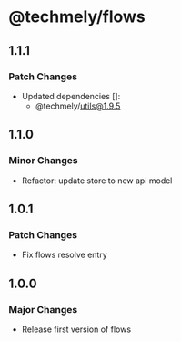 # @techmely/flows

## 1.1.1

### Patch Changes

- Updated dependencies []:
  - @techmely/utils@1.9.5

## 1.1.0

### Minor Changes

- Refactor: update store to new api model

## 1.0.1

### Patch Changes

- Fix flows resolve entry

## 1.0.0

### Major Changes

- Release first version of flows
